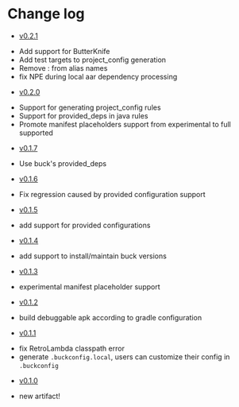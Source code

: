 # Change log
+  [v0.2.1](https://github.com/uber/okbuck/releases/tag/v0.2.1)
 - Add support for ButterKnife
 - Add test targets to project_config generation
 - Remove : from alias names
 - fix NPE during local aar dependency processing
+  [v0.2.0](https://github.com/uber/okbuck/releases/tag/v0.2.0)
 - Support for generating project_config rules
 - Support for provided_deps in java rules
 - Promote manifest placeholders support from experimental to full supported
+  [v0.1.7](https://github.com/uber/okbuck/releases/tag/v0.1.7)
 - Use buck's provided_deps
+  [v0.1.6](https://github.com/uber/okbuck/releases/tag/v0.1.6)
 - Fix regression caused by provided configuration support
+  [v0.1.5](https://github.com/uber/okbuck/releases/tag/v0.1.5)
 - add support for provided configurations
+  [v0.1.4](https://github.com/uber/okbuck/releases/tag/v0.1.4)
 - add support to install/maintain buck versions
+  [v0.1.3](https://github.com/uber/okbuck/releases/tag/v0.1.3)
 - experimental manifest placeholder support
+  [v0.1.2](https://github.com/uber/okbuck/releases/tag/v0.1.2)
 - build debuggable apk according to gradle configuration
+  [v0.1.1](https://github.com/uber/okbuck/releases/tag/v0.1.1)
 - fix RetroLambda classpath error
 - generate `.buckconfig.local`, users can customize their config in `.buckconfig`
+  [v0.1.0](https://github.com/uber/okbuck/releases/tag/v0.1.0)
 - new artifact!
